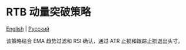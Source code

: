 # RTB 动量突破策略
[English](README.md) | [Русский](README_ru.md)

该策略结合 EMA 趋势过滤和 RSI 确认，通过 ATR 止损和跟踪止损退出头寸。
